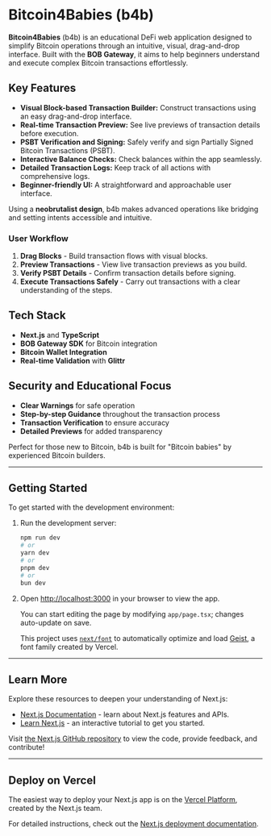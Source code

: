 # Bitcoin4Babies (b4b)

**Bitcoin4Babies** (b4b) is an educational DeFi web application designed to simplify Bitcoin operations through an intuitive, visual, drag-and-drop interface. Built with the **BOB Gateway**, it aims to help beginners understand and execute complex Bitcoin transactions effortlessly.

## Key Features
- **Visual Block-based Transaction Builder:** Construct transactions using an easy drag-and-drop interface.
- **Real-time Transaction Preview:** See live previews of transaction details before execution.
- **PSBT Verification and Signing:** Safely verify and sign Partially Signed Bitcoin Transactions (PSBT).
- **Interactive Balance Checks:** Check balances within the app seamlessly.
- **Detailed Transaction Logs:** Keep track of all actions with comprehensive logs.
- **Beginner-friendly UI:** A straightforward and approachable user interface.

Using a **neobrutalist design**, b4b makes advanced operations like bridging and setting intents accessible and intuitive.

### User Workflow
1. **Drag Blocks** - Build transaction flows with visual blocks.
2. **Preview Transactions** - View live transaction previews as you build.
3. **Verify PSBT Details** - Confirm transaction details before signing.
4. **Execute Transactions Safely** - Carry out transactions with a clear understanding of the steps.

## Tech Stack
- **Next.js** and **TypeScript**
- **BOB Gateway SDK** for Bitcoin integration
- **Bitcoin Wallet Integration**
- **Real-time Validation** with **Glittr**

## Security and Educational Focus
- **Clear Warnings** for safe operation
- **Step-by-step Guidance** throughout the transaction process
- **Transaction Verification** to ensure accuracy
- **Detailed Previews** for added transparency

Perfect for those new to Bitcoin, b4b is built for "Bitcoin babies" by experienced Bitcoin builders.

---

## Getting Started

To get started with the development environment:

1. Run the development server:

   ```bash
   npm run dev
   # or
   yarn dev
   # or
   pnpm dev
   # or
   bun dev
   ```

2. Open [http://localhost:3000](http://localhost:3000) in your browser to view the app.

   You can start editing the page by modifying `app/page.tsx`; changes auto-update on save.

   This project uses [`next/font`](https://nextjs.org/docs/app/building-your-application/optimizing/fonts) to automatically optimize and load [Geist](https://vercel.com/font), a font family created by Vercel.

---

## Learn More

Explore these resources to deepen your understanding of Next.js:

- [Next.js Documentation](https://nextjs.org/docs) - learn about Next.js features and APIs.
- [Learn Next.js](https://nextjs.org/learn) - an interactive tutorial to get you started.

Visit [the Next.js GitHub repository](https://github.com/vercel/next.js) to view the code, provide feedback, and contribute!

---

## Deploy on Vercel

The easiest way to deploy your Next.js app is on the [Vercel Platform](https://vercel.com/new?utm_medium=default-template&filter=next.js&utm_source=create-next-app&utm_campaign=create-next-app-readme), created by the Next.js team.

For detailed instructions, check out the [Next.js deployment documentation](https://nextjs.org/docs/app/building-your-application/deploying).

